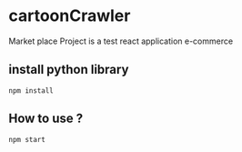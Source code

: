 # cartoonCrawler

Market place Project is a test react application e-commerce

## install python library 
```
npm install

```

## How to use ?

```
npm start

```


